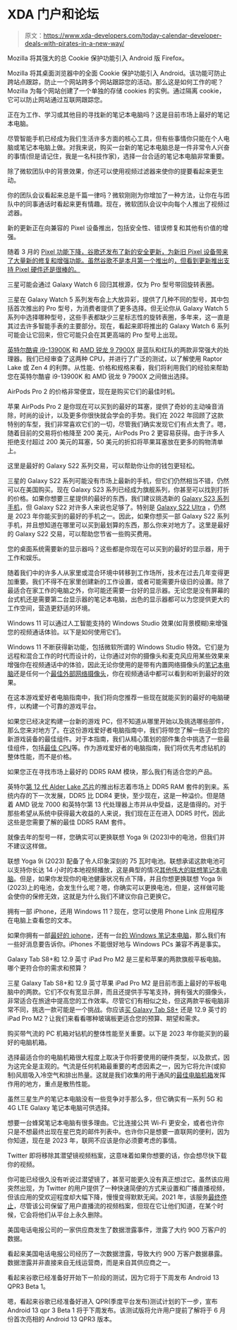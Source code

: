 # XDA 门户和论坛

> 原文：<https://www.xda-developers.com/today-calendar-developer-deals-with-pirates-in-a-new-way/>

[](/mozilla-firefox-android-tcp-update/)

Mozilla 将其强大的总 Cookie 保护功能引入 Android 版 Firefox。

Mozilla 将其桌面浏览器中的全面 Cookie 保护功能引入 Android。该功能可防止跨站点跟踪，防止一个网站跨多个网站跟踪您的活动。那么这是如何工作的呢？Mozilla 为每个网站创建了一个单独的存储 cookies 的实例。通过隔离 cookie，它可以防止网站通过互联网跟踪您。

[](/best-laptops/)

正在为工作、学习或其他目的寻找新的笔记本电脑吗？这是目前市场上最好的笔记本电脑。

尽管智能手机已经成为我们生活许多方面的核心工具，但有些事情你只能在个人电脑或笔记本电脑上做。对我来说，购买一台新的笔记本电脑总是一件非常令人兴奋的事情(但是请记住，我是一名科技作家)，选择一台合适的笔记本电脑非常重要。

[](/microsoft-teams-video-filters-roling-out/)

除了微软团队中的背景效果，你还可以使用视频过滤器来使你的提要看起来更生动。

你的团队会议看起来总是千篇一律吗？微软刚刚为你增加了一种方法，让你在与团队中的同事通话时看起来更有情趣。现在，微软团队会议中向每个人推出了视频过滤器。

[](/pixel-phone-march-2023-security-update/)

新的更新正在向兼容的 Pixel 设备推出，包括安全性、错误修复和其他有价值的增强。

随着 3 月的 [Pixel 功能下降，谷歌还发布了新的安全更新，为新旧 Pixel 设备带来了大量新的修复和增强功能。虽然谷歌不是本月第一个推出](https://www.xda-developers.com/google-pixel-feature-drop-march-release/)的[，但看到更新推出支持 Pixel 硬件还是很棒的。](https://www.xda-developers.com/samsung-galaxy-s23-s22-s21-s20-march-2023-security-patch-update/)

[](/samsung-galaxy-watch-6-pro-rotating-bezel/)

三星可能会通过 Galaxy Watch 6 回归其根源，仅为 Pro 型号带回旋转表圈。

三星在 Galaxy Watch 5 系列发布会上大放异彩，提供了几种不同的型号，其中包括首次推出的 Pro 型号，为消费者提供了更多选择。但无论你从 Galaxy Watch 5 系列中选择哪种型号，这些手表都缺少三星标志性的旋转表圈，多年来，这一直是其过去许多智能手表的主要部分。现在，看起来即将推出的 Galaxy Watch 6 系列可能会让它回来，但它可能只会在其更高端的 Pro 型号上出现。

[](/intel-core-i9-13900k-vs-amd-ryzen-7900x/)

[英特尔酷睿 i9-13900K](https://www.xda-developers.com/intel-core-i9-13900k-review/) 和 [AMD 锐龙 9 7900X](https://www.xda-developers.com/amd-ryzen-7900x-7950x-review/) 是蓝队和红队的两款非常强大的处理器。我们已经审查了这两种 CPU，并进行了广泛的测试，以了解使用 Raptor Lake 或 Zen 4 的利弊。从性能、价格和规格来看，我们将利用我们的经验来帮助您在英特尔酷睿 i9-13900K 和 AMD 锐龙 9 7900X 之间做出选择。

[](/apple-airpods-pro-2-march-2023-deal/)

AirPods Pro 2 的价格非常便宜，现在是购买它们的最佳时机。

苹果 AirPods Pro 2 是你现在可以买到的最好的耳塞，提供了奇妙的主动噪音消除，时尚的设计，以及更多你很快就会学会的手势。我们在 2022 年回顾了这款特别的车型，我们非常喜欢它们的一切，尽管我们确实发现它们有点太贵了。嗯，随着目前的交易将价格降至 200 美元，AirPods Pro 2 更容易获得。由于许多人拒绝支付超过 200 美元的耳塞，50 美元的折扣将苹果耳塞放在更多的购物清单上。

[](/best-samsung-galaxy-s22-deals/)

这里是最好的 Galaxy S22 系列交易，可以帮助你让你的钱包更轻松。

三星的 Galaxy S22 系列可能没有市场上最新的手机，但它们仍然相当不错，仍然可以在美国购买。现在 Galaxy S23 系列已经成为旗舰系列，你甚至可以找到打折的价格。如果你想要三星提供的最好的东西，我们建议挑选新的 [Galaxy S23 系列手机](https://www.xda-developers.com/samsung-galaxy-s23-vs-s23-plus-vs-s23-ultra/)，但 Galaxy S22 对许多人来说也足够了。特别是 [Galaxy S22 Ultra](http://www.xda-developers.com/samsung-galaxy-s22-ultra-review/) ，仍然是 2023 年你能买到的最好的手机之一。因此，如果你想买一部 Galaxy S22 系列手机，并且想知道在哪里可以买到最划算的东西，那么你来对地方了。这里是最好的 Galaxy S22 交易，可以帮助您节省一些购买费用。

[](/best-monitors/)

您的桌面系统需要新的显示器吗？这些都是你现在可以买到的最好的显示器，用于工作和娱乐。

随着我们中的许多人从家里或混合环境中转移到工作场所，技术在过去几年变得更加重要。我们不得不在家里创建新的工作设置，或者可能需要升级旧的设置。除了最适合在家工作的电脑之外，你可能还需要一台好的显示器。无论您是没有屏幕的台式机还是需要第二台显示器的笔记本电脑，出色的显示器都可以为您提供更大的工作空间，营造更舒适的环境。

[](/how-use-windows-studio-effects/)

Windows 11 可以通过人工智能支持的 Windows Studio 效果(如背景模糊)来增强您的视频通话体验。以下是如何使用它们。

Windows 11 不断获得新功能，包括微软所谓的 Windows Studio 特效。它们是为远程和混合工作的时代而设计的，让你通过对你的摄像头和麦克风应用某些效果来增强你在视频通话中的体验，因此无论你使用的是带有内置网络摄像头的[笔记本电脑](https://www.xda-developers.com/best-laptops-1080p-webcam/)还是任何一个[最佳外部网络摄像头](https://www.xda-developers.com/best-webcams/)，你在视频通话中都可以看到和听到最好的效果。

[](/premium-gaming-pc-guide/)

在这本游戏爱好者电脑指南中，我们将向您推荐一些现在就能买到的最好的电脑硬件，以构建一个可靠的游戏平台。

如果您已经决定构建一台新的游戏 PC，但不知道从哪里开始以及挑选哪些部件，那么您来对地方了。在这份游戏爱好者电脑指南中，我们将带您了解一些适合您的新游戏装备的最佳组件。对于本指南，我们从精心策划的部件集合中挑选了一些最佳组件，包括[最佳 CPU](https://www.xda-developers.com/best-cpus/)等。作为游戏爱好者的电脑指南，我们将优先考虑钻机的整体性能，而不是价格。

[](/best-ddr5-ram/)

如果您正在寻找市场上最好的 DDR5 RAM 模块，那么我们有适合您的产品。

英特尔[第 12 代 Alder Lake 芯片](https://www.xda-developers.com/intel-12th-gen-alder-lake/)的推出标志着市场上 DDR5 RAM 套件的到来。系统内存的下一次发展，DDR5 比 DDR4 更快，至少现在，这是一种溢价。但是随着 AMD 锐龙 7000 和英特尔第 13 代处理器上市并从中受益，这是值得的。对于那些希望从系统中获得最大收益的人来说，我们现在正在进入 DDR5 时代，因此这些是您需要了解的最佳 DDR5 RAM 套件。

[](/can-replace-battery-lenovo-yoga-9i-2023/)

就像去年的型号一样，您确实可以更换联想 Yoga 9i (2023)中的电池，但我们并不建议这样做。

联想 Yoga 9i (2023) 配备了令人印象深刻的 75 瓦时电池。联想承诺这款电池可以支持你长达 14 小时的本地视频播放，这是典型的情况[其他伟大的联想笔记本电脑](https://www.xda-developers.com/best-lenovo-laptops/)。但是，如果你发现你的电池健康状况有点下降，并且你想更换联想 Yoga 9i (2023)上的电池，会发生什么呢？嗯，你确实可以更换电池，但是，这样做可能会使你的保修无效，这就是为什么我们不建议你自己更换它。

[](/how-use-phone-link-with-iphone/)

拥有一部 iPhone，还用 Windows 11？现在，您可以使用 Phone Link 应用程序在电脑上查看您的文本。

如果你拥有一部[最好的 iphone](https://www.xda-developers.com/best-iphone/)，还有一台[的 Windows 笔记本电脑](https://www.xda-developers.com/best-laptops/)，那么我们有一些好消息要告诉你。iPhones 不能很好地与 Windows PCs 兼容不再是事实。

[](/samsung-galaxy-tab-s8-plus-vs-apple-ipad-pro/)

Galaxy Tab S8+和 12.9 英寸 iPad Pro M2 是三星和苹果的两款旗舰平板电脑。哪个更符合你的需求和预算？

三星 Galaxy Tab S8+和 12.9 英寸苹果 iPad Pro M2 是目前市面上最好的平板电脑中的两款。它们不仅有宽显示屏，而且还提供手写笔支持，拥有强大的摄像头，非常适合在旅途中提高您的工作效率。尽管它们有相似之处，但这两款平板电脑非常不同，挑选一款可能是一个挑战。你应该[买 Galaxy Tab S8+](https://www.xda-developers.com/best-samsung-galaxy-tab-s8-deals/) 还是 12.9 英寸的 iPad Pro M2？让我们来看看哪种玻璃板更适合您的预算、期望和需求。

[](/best-pc-case-for-airflow/)

购买带气流的 PC 机箱对钻机的整体性能至关重要。以下是 2023 年你能买到的最好的电脑机箱。

选择最适合你的电脑机箱很大程度上取决于你将要使用的硬件类型，以及款式，因为这完全是主观的。气流是任何机箱最重要的考虑因素之一，因为它将允许(或抑制)风扇吸入冷空气和排出热量。这就是我们收集的用于通风的[最佳电脑机箱](http://www.xda-developers.com/best-pc-cases/)发挥作用的地方，重点是散热性能。

[](/which-samsung-galaxy-laptops-have-5g/)

虽然三星生产的笔记本电脑没有一些竞争对手那么多，但它确实有一系列 5G 和 4G LTE Galaxy 笔记本电脑可供选择。

想要一台蜂窝笔记本电脑有很多理由。它比连接公共 Wi-Fi 更安全，或者也许你只是不想最终出现在星巴克的邮件列表中。也许你只是想要一直联网的便利，因为你知道，现在是 2023 年，联网不应该是你必须要考虑的事情。

[](/twitters-removing-periscope-archive/)

Twitter 即将移除其潜望镜视频档案，这意味着如果你想要的话，你会想尽快下载你的视频。

你可能已经很久没有听说过潜望镜了，甚至可能更久没有真正想过它。虽然该应用突然出现，为 Twitter 的用户提供了一种快速简便的方式来设置和广播直播视频，但该应用的受欢迎程度却大幅下降，慢慢变得默默无闻。2021 年，该服务[最终停止](https://www.xda-developers.com/twitter-periscope-2021/)，尽管该公司保留了用户直播流的视频档案，但现在它让他们知道，在某个时候，它会将他们从平台上永久删除。

[](/att-9-million-data-breach/)

美国电话电报公司的一家供应商发生了数据泄露事件，泄露了大约 900 万客户的数据。

看起来美国电话电报公司经历了一次数据泄露，导致大约 900 万客户数据暴露。数据泄露并非直接来自无线运营商，而是来自其供应商之一。

[](/android-13-qpr3-beta-1-next-week/)

看起来谷歌已经准备好开始下一阶段的测试，因为它将于下周发布 Android 13 QPR3 Beta 1。

嗯，看起来谷歌已经准备好进入 QPR(季度平台发布)测试计划的下一步，宣布 Android 13 qpr 3 Beta 1 将于下周发布。该测试版将允许用户提前了解将于 6 月份首次亮相的 Android 13 QPR3 版本。